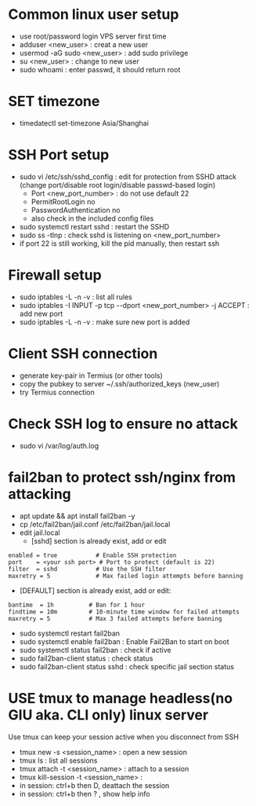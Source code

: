# Common linux user setup
- use root/password login VPS server first time
- adduser <new_user> : creat a new user
- usermod -aG sudo <new_user> : add sudo privilege
- su <new_user> : change to new user
- sudo whoami : enter passwd, it should return root

# SET timezone

- timedatectl set-timezone Asia/Shanghai

# SSH Port setup
  - sudo vi /etc/ssh/sshd_config : edit for protection from SSHD attack (change port/disable root login/disable passwd-based login)
    - Port <new_port_number>  : do not use default 22
    - PermitRootLogin no
    - PasswordAuthentication no
    - also check in the included config files
  - sudo systemctl restart sshd :  restart the SSHD
  - sudo ss -tlnp : check sshd is listening on <new_port_number>
  - if port 22 is still working, kill the pid manually, then restart ssh

# Firewall setup
  - sudo iptables -L -n -v  : list all rules
  - sudo iptables -I INPUT -p tcp --dport <new_port_number> -j ACCEPT : add new port 
  - sudo iptables -L -n -v  : make sure new port is added

# Client SSH connection
- generate key-pair in Termius (or other tools)
- copy the pubkey to server ~/.ssh/authorized_keys (new_user)
- try Termius connection

# Check SSH log to ensure no attack
- sudo vi /var/log/auth.log

# fail2ban to protect ssh/nginx from attacking

- apt update && apt install fail2ban -y
- cp /etc/fail2ban/jail.conf /etc/fail2ban/jail.local
- edit jail.local
   - [sshd] section is already exist, add or edit
```
enabled = true           # Enable SSH protection
port    = <your ssh port> # Port to protect (default is 22)
filter  = sshd           # Use the SSH filter
maxretry = 5             # Max failed login attempts before banning
```

- [DEFAULT] section is already exist, add or edit:
```
bantime  = 1h          # Ban for 1 hour
findtime = 10m         # 10-minute time window for failed attempts
maxretry = 5           # Max 3 failed attempts before banning
```

- sudo systemctl restart fail2ban
- sudo systemctl enable fail2ban : Enable Fail2Ban to start on boot
- sudo systemctl status fail2ban : check if active
- sudo fail2ban-client status : check status
- sudo fail2ban-client status sshd : check specific jail section status

# USE tmux to manage headless(no GIU aka. CLI only) linux server

Use tmux can keep your session active when you disconnect from SSH

- tmux new -s <session_name> : open a new session
- tmux ls : list all sessions
- tmux attach -t <session_name> : attach to a session
- tmux kill-session -t <session_name> :
- in session: ctrl+b then D, deattach the session
- in session: ctrl+b then ? , show help info
  
